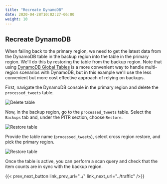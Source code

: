 ```yaml
---
title: "Recreate DynamoDB"
date: 2020-04-28T10:02:27-06:00
weight: 10
---
```


## Recreate DynamoDB

When failing back to the primary region, we need to get the latest data from the DynamoDB table in the backup region into the table in the primary region.  We'll do this by restoring the table from the backup region.  Note that using [DynamoDB Global Tables](https://aws.amazon.com/dynamodb/global-tables/) is a more convenient way to handle multi-region scenarios with DynamoDB, but in this example we'll use the less convenient but more cost effective approach of relying on backups.

First, navigate the DynamoDB console in the primary region and delete the `processed_tweets` table. 

![Delete table](/Reliability/200_Backup_Restore_Failback_Analytics/Images/restorepitr1.png)

Now, in the backup region, go to the `processed_tweets` table.  Select the `Backups` tab and, under the PITR section, choose `Restore`.

![Restore table](/Reliability/200_Backup_Restore_Failback_Analytics/Images/restorepitr2.png)

Provide the table name (`processed_tweets`), select cross region restore, and pick the primary region.

![Restore table](/Reliability/200_Backup_Restore_Failback_Analytics/Images/restorepitr3.png)

Once the table is active, you can perform a scan query and check that the item counts are in sync with the backup region.

{{< prev_next_button link_prev_url="../" link_next_url="../traffic" />}}